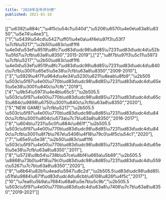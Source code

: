 ```yaml
---
title: "2020年全年评分榜"
published: 2021-01-10
---
```


\[\["\\u6392\\u884c","\\u4f5c\\u54c1\\u540d","\\u5206\\u6570\\u4e0e\\u63a8\\u8350","\\u5e74\\u4ee3"\],\["1","\\u5439\\u54cd\\u5427\\uff01\\u4e0a\\u4f4e\\u97f3\\u53f7 \\u7cfb\\u5217","\\u2b50\\ud83c\\udf1f6 \\u4e0d\\u53ef\\u9519\\u8fc7\\ud83d\\udc98\\u8d85\\u7231\\ud83d\\udc4d\\u52b1\\u5fd7\\u7cfb\\u63a8\\u8350","2015-2019"\],\["2","\\u8f7b\\u97f3\\u5c11\\u5973 \\u7cfb\\u5217","\\u2b50\\ud83c\\udf1f6 \\u4e0d\\u53ef\\u9519\\u8fc7\\ud83d\\udc98\\u8d85\\u7231\\ud83d\\udc4d\\u840c\\u7cfb\\u3001\\u65e5\\u5e38\\u7cfb\\u63a8\\u8350","2009-2010"\],\["3","\\u5929\\u4f7f\\u964d\\u4e34\\u5230\\u6211\\u8eab\\u8fb9","\\u2b505 \\u503c\\u5f97\\u4e00\\u770b\\ud83d\\udc98\\u8d85\\u7231\\ud83d\\udc4d\\u65e5\\u5e38\\u3001\\u840c\\u7cfb","2019"\],\["4","\\u9b54\\u5973\\u4e4b\\u65c5","\\u2b505.5 \\u503c\\u5f97\\u4e00\\u770b\\ud83d\\udc98\\u8d85\\u7231\\ud83d\\udc4d\\u65c5\\u884c\\u9898\\u6750\\u3001\\u840c\\u7cfb\\u63a8\\u8350","2020"\],\["5","NEW GAME! \\u7cfb\\u5217","\\u2b505.5 \\u503c\\u5f97\\u4e00\\u770b\\ud83d\\udc98\\u8d85\\u7231\\ud83d\\udc4d\\u840c\\u7cfb\\u3001\\u804c\\u573a\\u7c7b\\u63a8\\u8350","2016-2017"\],\["6","\\u604b\\u7231\\u5c0f\\u884c\\u661f","\\u2b505.5 \\u503c\\u5f97\\u4e00\\u770b\\ud83d\\udc98\\u8d85\\u7231\\ud83d\\udc4d\\u840c\\u7cfb\\u3001\\u8f7b\\u767e\\u5408\\u4f18\\u79c0\\u4f5c\\u54c1","2020"\],\["7","\\u65e5\\u5e38","\\u2b50\\ud83c\\udf1f6 \\u503c\\u5f97\\u4e00\\u770b\\ud83d\\udc98\\u8d85\\u7231\\ud83d\\udc4d\\u65e5\\u5e38\\u7cfb\\u63a8\\u8350","2011"\],\["8","\\u5728\\u9b54\\u738b\\u57ce\\u8bf4\\u665a\\u5b89","\\u2b505.5 \\u8868\\u73b0\\u4f18\\u79c0\\ud83d\\udc98\\u8d85\\u7231\\ud83d\\udc4d\\u559c\\u5267\\u7c7b\\u63a8\\u8350","2020"\],\["9","\\u6b64\\u82b1\\u4ead\\u5947\\u8c2d","\\u2b505.5\\ud83d\\udc98\\u8d85\\u51fa\\u9884\\u671f\\ud83d\\udc4d\\u6cbb\\u6108\\u826f\\u4f5c","2017"\],\["10","\\u7ea6\\u5b9a\\u7684\\u68a6\\u5e7b\\u5c9b","\\u2b505.5 \\u503c\\u5f97\\u4e00\\u770b\\ud83d\\udc4d\\u63a8\\u7406\\u7c7b\\u63a8\\u8350","2019-2021"\]\]
